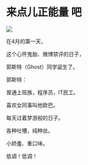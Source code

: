 # 来点儿正能量 吧

![](http://www.yilinzazhi.com/images/yili/yili201216/yili20121651-2-l.jpg)

在4月的第一天，

这个心怀鬼胎、微博禁评的日子，

郭斯特（Ghost）同学诞生了。

郭斯特：

普通上班族，程序员，IT民工。

喜欢女同事叫他欧巴。

每天过着梦游般的日子。

各种吐槽，纯种丝。

小娇羞、重口味。

低调！低调！